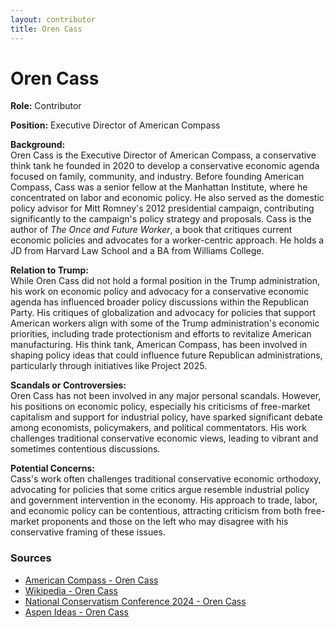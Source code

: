 ```yaml
---
layout: contributor
title: Oren Cass
---
```


# Oren Cass

**Role:** Contributor

**Position:** Executive Director of American Compass

**Background:**  
Oren Cass is the Executive Director of American Compass, a conservative think tank he founded in 2020 to develop a conservative economic agenda focused on family, community, and industry. Before founding American Compass, Cass was a senior fellow at the Manhattan Institute, where he concentrated on labor and economic policy. He also served as the domestic policy advisor for Mitt Romney's 2012 presidential campaign, contributing significantly to the campaign's policy strategy and proposals. Cass is the author of *The Once and Future Worker*, a book that critiques current economic policies and advocates for a worker-centric approach. He holds a JD from Harvard Law School and a BA from Williams College.

**Relation to Trump:**  
While Oren Cass did not hold a formal position in the Trump administration, his work on economic policy and advocacy for a conservative economic agenda has influenced broader policy discussions within the Republican Party. His critiques of globalization and advocacy for policies that support American workers align with some of the Trump administration's economic priorities, including trade protectionism and efforts to revitalize American manufacturing. His think tank, American Compass, has been involved in shaping policy ideas that could influence future Republican administrations, particularly through initiatives like Project 2025.

**Scandals or Controversies:**  
Oren Cass has not been involved in any major personal scandals. However, his positions on economic policy, especially his criticisms of free-market capitalism and support for industrial policy, have sparked significant debate among economists, policymakers, and political commentators. His work challenges traditional conservative economic views, leading to vibrant and sometimes contentious discussions.

**Potential Concerns:**  
Cass's work often challenges traditional conservative economic orthodoxy, advocating for policies that some critics argue resemble industrial policy and government intervention in the economy. His approach to trade, labor, and economic policy can be contentious, attracting criticism from both free-market proponents and those on the left who may disagree with his conservative framing of these issues.

### Sources
- [American Compass - Oren Cass](https://americancompass.org)
- [Wikipedia - Oren Cass](https://en.wikipedia.org/wiki/Oren_Cass)
- [National Conservatism Conference 2024 - Oren Cass](https://nationalconservatism.org/natcon-4-2024/presenters/oren-cass)
- [Aspen Ideas - Oren Cass](https://www.aspenideas.org/speakers/oren-cass)
